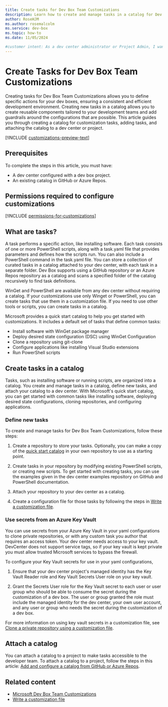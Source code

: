 ```yaml
---
title: Create tasks for Dev Box Team Customizations
description: Learn how to create and manage tasks in a catalog for Dev Box Team Customizations, including adding tasks and attaching the catalog to a project.
author: RoseHJM
ms.author: rosemalcolm
ms.service: dev-box
ms.topic: how-to
ms.date: 11/05/2024

#customer intent: As a dev center administrator or Project Admin, I want to create additional tasks in a catlog so that I can create a specific customization in a customization or image definition file.
---
```


# Create Tasks for Dev Box Team Customizations

Creating tasks for Dev Box Team Customizations allows you to define specific actions for your dev boxes, ensuring a consistent and efficient development environment. Creating new tasks in a catalog allows you to create reusable components tailored to your development teams and add guardrails around the configurations that are possible. This article guides you through creating a catalog for customization tasks, adding tasks, and attaching the catalog to a dev center or project.

[!INCLUDE [customizations-preview-text](includes/customizations-preview-text.md)]

## Prerequisites
To complete the steps in this article, you must have:
*    A dev center configured with a dev box project.
*    An existing catalog in GitHub or Azure Repos.

## Permissions required to configure customizations
  
[!INCLUDE [permissions-for-customizations](includes/permissions-for-customizations.md)]

## What are tasks?
A task performs a specific action, like installing software. Each task consists of one or more PowerShell scripts, along with a task.yaml file that provides parameters and defines how the scripts run. You can also include a PowerShell command in the task.yaml file. You can store a collection of curated tasks in a catalog attached to your dev center, with each task in a separate folder. Dev Box supports using a GitHub repository or an Azure Repos repository as a catalog and scans a specified folder of the catalog recursively to find task definitions.

WinGet and PowerShell are available from any dev center without requiring a catalog. If your customizations use only Winget or PowerShell, you can create tasks that use them in a customization file. If you need to use other tools or scripts, you can create tasks in a catalog.

Microsoft provides a quick start catalog to help you get started with customizations. It includes a default set of tasks that define common tasks:

- Install software with WinGet package manager
- Deploy desired state configuration (DSC) using WinGet Configuration
- Clone a repository using git-clone
- Configure applications like installing Visual Studio extensions
- Run PowerShell scripts

## Create tasks in a catalog

Tasks, such as installing software or running scripts, are organized into a catalog. You create and manage tasks in a catalog, define new tasks, and attach your catalog to a dev center. With Microsoft's quick start catalog, you can get started with common tasks like installing software, deploying desired state configurations, cloning repositories, and configuring applications. 

### Define new tasks
To create and manage tasks for Dev Box Team Customizations, follow these steps:

1. Create a repository to store your tasks. Optionally, you can make a copy of the [quick start catalog](https://github.com/microsoft/devcenter-catalog) in your own repository to use as a starting point.

1. Create tasks in your repository by modifying existing PowerShell scripts, or creating new scripts. To get started with creating tasks, you can use the examples given in the dev center examples repository on GitHub and PowerShell documentation.

1. Attach your repository to your dev center as a catalog.

1. Create a configuration file for those tasks by following the steps in [Write a customization file](./how-to-write-customization-file.md).

### Use secrets from an Azure Key Vault
You can use secrets from your Azure Key Vault in your yaml configurations to clone private repositories, or with any custom task you author that requires an access token. Your dev center needs access to your key vault. DevCenter does not support service tags, so if your key vault is kept private you must allow trusted Microsoft services to bypass the firewall.

To configure your Key Vault secrets for use in your yaml configurations,

1. Ensure that your dev center project's managed identity has the Key Vault Reader role and Key Vault Secrets User role on your key vault.

1. Grant the Secrets User role for the Key Vault secret to each user or user group who should be able to consume the secret during the customization of a dev box. The user or group granted the role must include the managed identity for the dev center, your own user account, and any user or group who needs the secret during the customization of a dev box.
 
For more information on using key vault secrets in a customization file, see [Clone a private repository using a customization file](how-to-write-customization-file.md#clone-a-private-repository-using-a-customization-file).

## Attach a catalog 
You can attach a catalog to a project to make tasks accessible to the developer team. To attach a catalog to a project, follow the steps in this article: [Add and configure a catalog from GitHub or Azure Repos](../deployment-environments/how-to-configure-catalog.md).

## Related content
- [Microsoft Dev Box Team Customizations](concept-what-are-team-customizations.md)
- [Write a customization file](./how-to-write-customization-file.md) 
